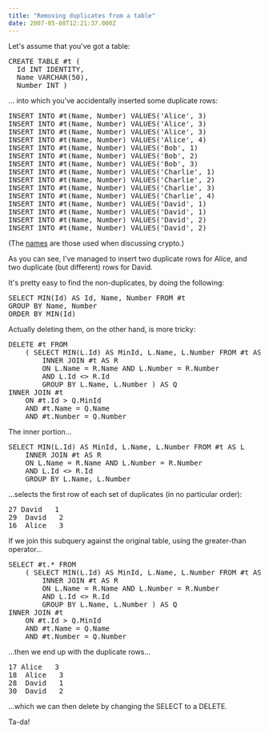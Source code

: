 ```yaml
---
title: "Removing duplicates from a table"
date: 2007-05-08T12:21:37.000Z
---
```

Let's assume that you've got a table:

<pre>CREATE TABLE #t (
  Id INT IDENTITY,
  Name VARCHAR(50),
  Number INT )</pre>

... into which you've accidentally inserted some duplicate rows:

<pre>INSERT INTO #t(Name, Number) VALUES('Alice', 3)
INSERT INTO #t(Name, Number) VALUES('Alice', 3)
INSERT INTO #t(Name, Number) VALUES('Alice', 3)
INSERT INTO #t(Name, Number) VALUES('Alice', 4)
INSERT INTO #t(Name, Number) VALUES('Bob', 1)
INSERT INTO #t(Name, Number) VALUES('Bob', 2)
INSERT INTO #t(Name, Number) VALUES('Bob', 3)
INSERT INTO #t(Name, Number) VALUES('Charlie', 1)
INSERT INTO #t(Name, Number) VALUES('Charlie', 2)
INSERT INTO #t(Name, Number) VALUES('Charlie', 3)
INSERT INTO #t(Name, Number) VALUES('Charlie', 4)
INSERT INTO #t(Name, Number) VALUES('David', 1)
INSERT INTO #t(Name, Number) VALUES('David', 1)
INSERT INTO #t(Name, Number) VALUES('David', 2)
INSERT INTO #t(Name, Number) VALUES('David', 2)</pre>

(The [names](http://en.wikipedia.org/wiki/Alice_and_Bob) are those used when discussing crypto.)

As you can see, I've managed to insert two duplicate rows for Alice, and two duplicate (but different) rows for David.

It's pretty easy to find the non-duplicates, by doing the following:

<pre>SELECT MIN(Id) AS Id, Name, Number FROM #t
GROUP BY Name, Number
ORDER BY MIN(Id)</pre>

Actually deleting them, on the other hand, is more tricky:

<pre>DELETE #t FROM
	( SELECT MIN(L.Id) AS MinId, L.Name, L.Number FROM #t AS L
		INNER JOIN #t AS R
		ON L.Name = R.Name AND L.Number = R.Number
		AND L.Id <> R.Id
		GROUP BY L.Name, L.Number ) AS Q
INNER JOIN #t
	ON #t.Id > Q.MinId
	AND #t.Name = Q.Name
	AND #t.Number = Q.Number</pre>

The inner portion...

<pre>SELECT MIN(L.Id) AS MinId, L.Name, L.Number FROM #t AS L
	INNER JOIN #t AS R
	ON L.Name = R.Name AND L.Number = R.Number
	AND L.Id <> R.Id
	GROUP BY L.Name, L.Number</pre>

...selects the first row of each set of duplicates (in no particular order):

<pre>27	David	1
29	David	2
16	Alice	3</pre>

If we join this subquery against the original table, using the greater-than operator...

<pre>SELECT #t.* FROM
	( SELECT MIN(L.Id) AS MinId, L.Name, L.Number FROM #t AS L
		INNER JOIN #t AS R
		ON L.Name = R.Name AND L.Number = R.Number
		AND L.Id <> R.Id
		GROUP BY L.Name, L.Number ) AS Q
INNER JOIN #t
	ON #t.Id > Q.MinId
	AND #t.Name = Q.Name
	AND #t.Number = Q.Number</pre>

...then we end up with the duplicate rows...

<pre>17	Alice	3
18	Alice	3
28	David	1
30	David	2</pre>

...which we can then delete by changing the SELECT to a DELETE.

Ta-da!
